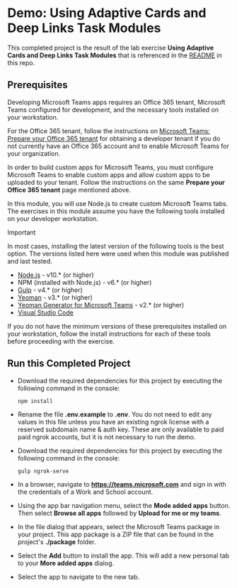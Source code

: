 # Demo: Using Adaptive Cards and Deep Links Task Modules

This completed project is the result of the lab exercise **Using Adaptive Cards and Deep Links Task Modules** that is referenced in the [README](./../../README.md) in this repo.

## Prerequisites

Developing Microsoft Teams apps requires an Office 365 tenant, Microsoft Teams configured for development, and the necessary tools installed on your workstation.

For the Office 365 tenant, follow the instructions on [Microsoft Teams: Prepare your Office 365 tenant](https://docs.microsoft.com/microsoftteams/platform/get-started/get-started-tenant) for obtaining a developer tenant if you do not currently have an Office 365 account and to enable Microsoft Teams for your organization.

In order to build custom apps for Microsoft Teams, you must configure Microsoft Teams to enable custom apps and allow custom apps to be uploaded to your tenant. Follow the instructions on the same **Prepare your Office 365 tenant** page mentioned above.

In this module, you will use Node.js to create custom Microsoft Teams tabs. The exercises in this module assume you have the following tools installed on your developer workstation.

> [!IMPORTANT]
> In most cases, installing the latest version of the following tools is the best option. The versions listed here were used when this module was published and last tested.

- [Node.js](https://nodejs.org/) - v10.\* (or higher)
- NPM (installed with Node.js) - v6.\* (or higher)
- [Gulp](https://gulpjs.com/) - v4.\* (or higher)
- [Yeoman](https://yeoman.io/) - v3.\* (or higher)
- [Yeoman Generator for Microsoft Teams](https://github.com/OfficeDev/generator-teams) - v2.\* (or higher)
- [Visual Studio Code](https://code.visualstudio.com)

If you do not have the minimum versions of these prerequisites installed on your workstation, follow the install instructions for each of these tools before proceeding with the exercise.

## Run this Completed Project

- Download the required dependencies for this project by executing the following command in the console:

    ```shell
    npm install
    ```

- Rename the file **.env.example** to **.env**. You do not need to edit any values in this file unless you have an existing ngrok license with a reserved subdomain name & auth key. These are only available to paid paid ngrok accounts, but it is not necessary to run the demo.
- Download the required dependencies for this project by executing the following command in the console:

    ```shell
    gulp ngrok-serve
    ```

- In a browser, navigate to **https://teams.microsoft.com** and sign in with the credentials of a Work and School account.
- Using the app bar navigation menu, select the **Mode added apps** button. Then select **Browse all apps** followed by **Upload for me or my teams**.
- In the file dialog that appears, select the Microsoft Teams package in your project. This app package is a ZIP file that can be found in the project's **./package** folder.
- Select the **Add** button to install the app. This will add a new personal tab to your **More added apps** dialog.
- Select the app to navigate to the new tab.
